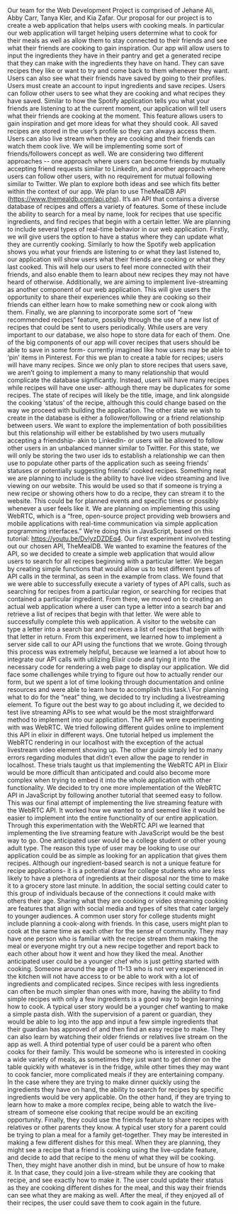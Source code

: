 Our team for the Web Development Project is comprised of Jehane Ali,
Abby Carr, Tanya Kler, and Kia Zafar. Our proposal for our project is
to create a web application that helps users with cooking meals. In
particular our web application will target helping users determine
what to cook for their meals as well as allow them to stay connected
to their friends and see what their friends are cooking to gain
inspiration. Our app will allow users to input the ingredients they
have in their pantry and get a generated recipe that they can make
with the ingredients they have on hand. They can save recipes they
like or want to try and come back to them whenever they want. Users
can also see what their friends have saved by going to their profiles.
Users must create an account to input ingredients and save recipes.
Users can follow other users to see what they are cooking and what
recipes they have saved. Similar to how the Spotify application tells
you what your friends are listening to at the current moment, our
application will tell users what their friends are cooking at the
moment. This feature allows users to gain inspiration and get more
ideas for what they should cook. All saved recipes are stored in the
user’s profile so they can always access them. Users can also live
stream when they are cooking and their friends can watch them cook
live. We will be implementing some sort of friends/followers concept
as well. We are considering two different approaches -- one approach
where users can become friends by mutually accepting friend requests
similar to LinkedIn, and another approach where users can follow other
users, with no requirement for mutual following similar to Twitter. We
plan to explore both ideas and see which fits better within the
context of our app. We plan to use TheMealDB API
(https://www.themealdb.com/api.php). It’s an API that contains a
diverse database of recipes and offers a variety of features. Some of
these include the ability to search for a meal by name, look for
recipes that use specific ingredients, and find recipes that begin
with a certain letter. We are planning to include several types of
real-time behavior in our web application. Firstly, we will give users
the option to have a status where they can update what they are
currently cooking. Similarly to how the Spotify web application shows
you what your friends are listening to or what they last listened to,
our application will show users what their friends are cooking or what
they last cooked. This will help our users to feel more connected with
their friends, and also enable them to learn about new recipes they
may not have heard of otherwise. Additionally, we are aiming to
implement live-streaming as another component of our web application.
This will give users the opportunity to share their experiences while
they are cooking so their friends can either learn how to make
something new or cook along with them. Finally, we are planning to
incorporate some sort of “new recommended recipes” feature, possibly
through the use of a new list of recipes that could be sent to users
periodically. While users are very important to our database, we also
hope to store data for each of them. One of the big components of our
app will cover recipes that users should be able to save in some form-
currently imagined like how users may be able to ‘pin’ items in
Pinterest. For this we plan to create a table for recipes; users will
have many recipes. Since we only plan to store recipes that users
save, we aren’t going to implement a many to many relationship that
would complicate the database significantly. Instead, users will have
many recipes while recipes will have one user- although there may be
duplicates for some recipes. The state of recipes will likely be the
title, image, and link alongside the cooking ‘status’ of the recipe,
although this could change based on the way we proceed with building
the application. The other state we wish to create in the database is
either a follower/following or a friend relationship between users. We
want to explore the implementation of both possibilities but this
relationship will either be established by two users mutually
accepting a friendship- akin to LinkedIn- or users will be allowed to
follow other users in an unbalanced manner similar to Twitter. For
this state, we will only be storing the two user ids to establish a
relationship we can then use to populate other parts of the
application such as seeing friends’ statuses or potentially suggesting
friends’ cooked recipes. Something neat we are planning to include is
the ability to have live video streaming and live viewing on our
website. This would be used so that if someone is trying a new recipe
or showing others how to do a recipe, they can stream it to the
website. This could be for planned events and specific times or
possibly whenever a user feels like it. We are planning on
implementing this using WebRTC, which is a “free, open-source project
providing web browsers and mobile applications with real-time
communication via simple application programming interfaces.” We’re
doing this in JavaScript, based on this tutorial:
https://youtu.be/DvlyzDZDEq4. Our first experiment involved testing
out our chosen API, TheMealDB. We wanted to examine the features of
the API, so we decided to create a simple web application that would
allow users to search for all recipes beginning with a particular
letter. We began by creating simple functions that would allow us to
test different types of API calls in the terminal, as seen in the
example from class. We found that we were able to successfully execute
a variety of types of API calls, such as searching for recipes from a
particular region, or searching for recipes that contained a
particular ingredient. From there, we moved on to creating an actual
web application where a user can type a letter into a search bar and
retrieve a list of recipes that begin with that letter. We were able
to successfully complete this web application. A visitor to the
website can type a letter into a search bar and receives a list of
recipes that begin with that letter in return. From this experiment,
we learned how to implement a server side call to our API using the
functions that we wrote. Going through this process was extremely
helpful, because we learned a lot about how to integrate our API calls
with utilizing Elixir code and tying it into the necessary code for
rendering a web page to display our application. We did face some
challenges while trying to figure out how to actually render our form,
but we spent a lot of time looking through documentation and online
resources and were able to learn how to accomplish this task.\ For
planning what to do for the “neat” thing, we decided to try including
a livestreaming element. To figure out the best way to go about
including it, we decided to test live streaming APIs to see what would
be the most straightforward method to implement into our application.
The API we were experimenting with was WebRTC. We tried following
different guides online to implement this API in elixir in different
ways. One tutorial helped us implement the WebRTC rendering in our
localhost with the exception of the actual livestream video element
showing up. The other guide simply led to many errors regarding
modules that didn’t even allow the page to render in localhost. These
trials taught us that implementing the WebRTC API in Elixir would be
more difficult than anticipated and could also become more complex
when trying to embed it into the whole application with other
functionality. We decided to try one more implementation of the WebRTC
API in JavaScript by following another tutorial that seemed easy to
follow. This was our final attempt of implementing the live streaming
feature with the WebRTC API. It worked how we wanted to and seemed
like it would be easier to implement into the entire functionality of
our entire application. Through this experimentation with the WebRTC
API we learned that implementing the live streaming feature with
JavaScript would be the best way to go. One anticipated user would be
a college student or other young adult type. The reason this type of
user may be looking to use our application could be as simple as
looking for an application that gives them recipes. Although our
ingredient-based search is not a unique feature for recipe
applications- it is a potential draw for college students who are less
likely to have a plethora of ingredients at their disposal nor the
time to make it to a grocery store last minute. In addition, the
social setting could cater to this group of individuals because of the
connections it could make with others their age. Sharing what they are
cooking or video streaming cooking are features that align with social
media and types of sites that cater largely to younger audiences. A
common user story for college students might include planning a
cook-along with friends. In this case, users might plan to cook at the
same time as each other for the sense of community. They may have one
person who is familiar with the recipe stream them making the meal or
everyone might try out a new recipe together and report back to each
other about how it went and how they liked the meal. Another
anticipated user could be a younger chef who is just getting started
with cooking. Someone around the age of 11-13 who is not very
experienced in the kitchen will not have access to or be able to work
with a lot of ingredients and complicated recipes. Since recipes with
less ingredients can often be much simpler than ones with more, having
the ability to find simple recipes with only a few ingredients is a
good way to begin learning how to cook. A typical user story would be
a younger chef wanting to make a simple pasta dish. With the
supervision of a parent or guardian, they would be able to log into
the app and input a few simple ingredients that their guardian has
approved of and then find an easy recipe to make. They can also learn
by watching their older friends or relatives live stream on the app as
well. A third potential type of user could be a parent who often cooks
for their family. This would be someone who is interested in cooking a
wide variety of meals, as sometimes they just want to get dinner on
the table quickly with whatever is in the fridge, while other times
they may want to cook fancier, more complicated meals if they are
entertaining company. In the case where they are trying to make dinner
quickly using the ingredients they have on hand, the ability to search
for recipes by specific ingredients would be very applicable. On the
other hand, if they are trying to learn how to make a more complex
recipe, being able to watch the live-stream of someone else cooking
that recipe would be an exciting opportunity. Finally, they could use
the friends feature to share recipes with relatives or other parents
they know. A typical user story for a parent could be trying to plan a
meal for a family get-together. They may be interested in making a few
different dishes for this meal. When they are planning, they might see
a recipe that a friend is cooking using the live-update feature, and
decide to add that recipe to the menu of what they will be cooking.
Then, they might have another dish in mind, but be unsure of how to
make it. In that case, they could join a live-stream while they are
cooking that recipe, and see exactly how to make it. The user could
update their status as they are cooking different dishes for the meal,
and this way their friends can see what they are making as well. After
the meal, if they enjoyed all of their recipes, the user could save
them to cook again in the future.

